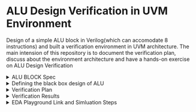 # ALU Design Verification in UVM Environment
Design of a simple ALU block in Verilog(which can accomodate 8 instructions) and built a verification environment in UVM architecture. The main intension of this repository is to document the verification plan, discuss about the environment architecture and have a hands-on exercise on ALU Design Verification

<details>
  <Summary> ALU BLOCK Spec </Summary>

  #### In general, an arithmetic logic unit(ALU) is a digital circuit that performs arithmetic and bitwise operations on integer binary numbers. It is a fundamental building block of many types of computing circuits, including the central processing unit(CPU), floating-point unit(FPU), and graphics processing units(GPU) 

  ![image](https://github.com/lmadem/APB_Slave_Verification/assets/93139766/01f008d7-a43c-47c7-8796-fc2198665baf)

  #### A simple ALU design has three parallel data buses consisting of two input operands(A and B), a result output(Y), and a code indicating the operation to be performed(OPCODE). The OPCODE input is also a parallel bus that conveys to the ALU an operation selection code, which is an enumerated value that specifies the desired arithmetic or logic operation to be performed by the ALU
  
</details>


<details>
  <summary> Defining the black box design of ALU </summary>

  #### Designed a simple memory model which follows APB Synchronous protocol in Verilog. Every transfer takes at least two cycles to complete
  
  #### Prefix P denotes AMBA 3 APB Signals (ex. PCLK, PSEL ....)

  <li> Input Ports : PCLK, PRESETn, PSEL, PENABLE, PWRITE, PADDR, PWDATA </li>

  <li> Output Ports : PRDATA, PREADY </li>

  #### Input Signals Description

  <li> PCLK       : Clock </li>
  <li> PRESETn    : Asynchronous reset, active low </li>
  <li> PSEL       : APB Select Signal, active high </li>
  <li> PENABLE    : APB Enable Signal, active high </li>
  <li> PWRITE     : APB Write/read Signal, PWRITE = 1 for Write and PWRITE = 0 for Read </li>
  <li> PADDR      : APB address Signal, 32 bit wide </li>
  <li> PWDATA     : APB Write Data Signal, 32 bit wide </li>

  #### Output Signals Description

  <li> PRDATA     : APB Read Data Signal, 32 bit wide </li>
  <li> PREADY     : APB Ready Signal, Active High </li>

  #### Black Box Design

  ![image](https://github.com/lmadem/APB_Slave_Verification/assets/93139766/974a0ad8-ceb7-47d9-8048-d52e6d09bf6f)

  #### APB Operating States : It operates in two phases, setup phase and access phase

  ##### SETUP PHASE

  <li> PSEL = 1 </li>
  <li> PWRITE = 1 </li>
  <li> PADDR = PADDR </li>
  <li> PWDATA = PWDATA </li>

  ##### ACCESS PHASE

  <li> PENABLE = 1 </li>

  #### APB Write without Wait States

  ![image](https://github.com/lmadem/APB_Slave_Verification/assets/93139766/2c4d9dc6-c41b-41db-a39d-75b12614cb28)

  #### APB Write with Wait States

  ![image](https://github.com/lmadem/APB_Slave_Verification/assets/93139766/928a3d8c-f8e2-403e-9633-5b384f690891)

  #### APB Read without Wait States

  ![image](https://github.com/lmadem/APB_Slave_Verification/assets/93139766/c2e64ab8-c8c7-4d9f-910f-1a78f62a05fb)

   #### APB Read with Wait States

   ![image](https://github.com/lmadem/APB_Slave_Verification/assets/93139766/ab242e25-7362-4b28-a945-07c7d796f58f)


  <li> This is a simple APB Slave Model implemented in verilog. Please check out the file "Design.sv" for verilog code</li>
  
</details>

<details>
  <summary> Verification Plan </summary>

  #### The verification plan for APB Slave design is implemented in two phases
  <li> First phase is without wait states for the testcases </li>
  <li> Second phase is with wait states for the testcases </li>

  <details> 
    <summary> Test Plan </summary>

![image](https://github.com/lmadem/APB_Slave_Verification/assets/93139766/0dde8c50-ebd8-44db-b94a-9a93d3f8eafd)



  </details>
</details>

<details>
  <summary> Verification Results </summary>

  <details>
    <summary> UVM Environment </summary>

  <li> Implemented all the listed testcases as per the test plan in UVM architecture. The testbench environment consists of top module, interface, program block, transaction class, base sequence, reset sequence, write_read sequence, out of order sequence, config object, sequencer, driver, input monitor, coverage, master agent, output monitor, slave agent, scoreboard(out of order), environment, package, base test and other test components </li>

  <li> The UVM environment will be able to run one test case per simulation </li>

  ### Test Plan Status
  
 ![image](https://github.com/lmadem/APB_Slave_Verification/assets/93139766/7328ddb8-8eab-4b05-a475-6c878a9e115c)

 <li> Please check the folder UVM ENV for code files </li>

  </details>

  </details>

<details>
  <summary> EDA Playground Link and Simluation Steps </summary>

  #### EDA Playground Link

  ```bash
https://www.edaplayground.com/x/wYVB
  ```

  #### Verification Standards

  <li> Implemented coverage component and acheived 100% functional coverage. Implemented out-of-order scoreboard. Built a robust & reusable components in UVM architecture </li>

  #### Simulation Steps
  <details>
    <summary> Without Wait States </summary>

##### Open "top.sv", set parameter parameter WAIT_CYCLES_COUNT_TB = 0(which overrides the parameter in design) to perform APB Slave transfer without wait states

##### To run wr_test : provide +UVM_TESTNAME=wr_test in runtime arguments

##### To run out_of_order_test : provide +UVM_TESTNAME=out_of_order_test in runtime arguments

  </details>
  
  <details>
    <summary> With Wait States </summary>

##### Open "top.sv", set parameter parameter WAIT_CYCLES_COUNT_TB = any_random_value(which overrides the parameter in design) to perform APB Slave transfer with wait states

##### To run wr_test : provide +UVM_TESTNAME=wr_test in runtime arguments

##### To run out_of_order_test : provide +UVM_TESTNAME=out_of_order_test in runtime arguments

  </details>
</details>


</details>
